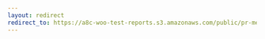```yaml
---
layout: redirect
redirect_to: https://a8c-woo-test-reports.s3.amazonaws.com/public/pr-merge/38684/api/index.html
---
```

